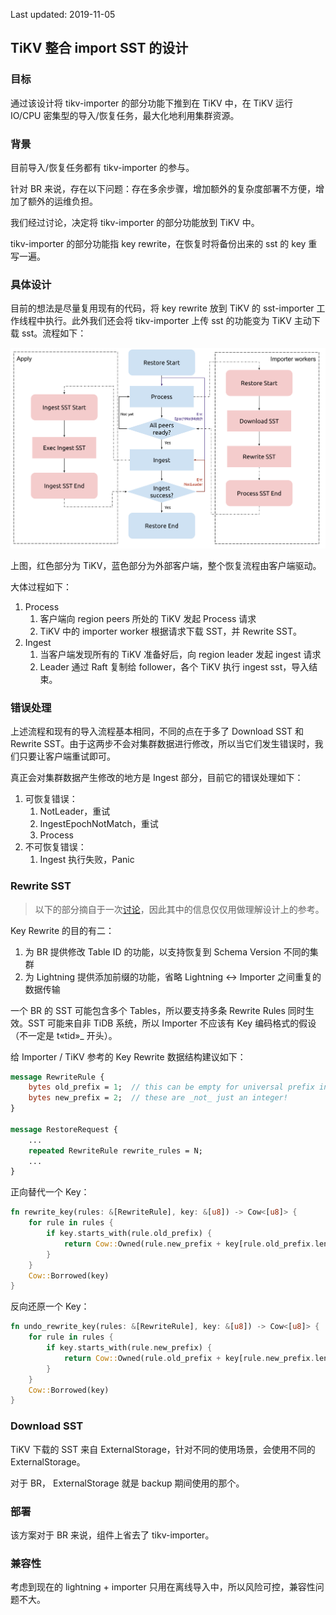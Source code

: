 Last updated: 2019-11-05

## TiKV 整合 import SST 的设计

### 目标

通过该设计将 tikv-importer 的部分功能下推到在 TiKV 中，在 TiKV 运行 IO/CPU 密集型的导入/恢复任务，最大化地利用集群资源。

### 背景

目前导入/恢复任务都有 tikv-importer 的参与。

针对 BR 来说，存在以下问题：存在多余步骤，增加额外的复杂度部署不方便，增加了额外的运维负担。

我们经过讨论，决定将 tikv-importer 的部分功能放到 TiKV 中。

tikv-importer 的部分功能指 key rewrite，在恢复时将备份出来的 sst 的 key 重写一遍。

### 具体设计

目前的想法是尽量复用现有的代码，将 key rewrite 放到 TiKV 的 sst-importer 工作线程中执行。此外我们还会将 tikv-importer 上传 sst 的功能变为 TiKV 主动下载 sst。流程如下：

![img](../resources/download-sst-diagram.svg)

上图，红色部分为 TiKV，蓝色部分为外部客户端，整个恢复流程由客户端驱动。

大体过程如下：

1. Process
   1. 客户端向 region peers 所处的 TiKV 发起 Process 请求
   2. TiKV 中的 importer worker 根据请求下载 SST，并 Rewrite SST。
2. Ingest
   1. 当客户端发现所有的 TiKV 准备好后，向 region leader 发起 ingest 请求
   2. Leader 通过 Raft 复制给 follower，各个 TiKV 执行 ingest sst，导入结束。

### 错误处理

上述流程和现有的导入流程基本相同，不同的点在于多了 Download SST 和 Rewrite SST。由于这两步不会对集群数据进行修改，所以当它们发生错误时，我们只要让客户端重试即可。

真正会对集群数据产生修改的地方是 Ingest 部分，目前它的错误处理如下：

1. 可恢复错误：
   1. NotLeader，重试
   2. IngestEpochNotMatch，重试
   3. Process
2. 不可恢复错误：
   1. Ingest 执行失败，Panic

### Rewrite SST

> 以下的部分摘自于一次[讨论](./2019-09-09-BR-key-rewrite-disscussion.md)，因此其中的信息仅仅用做理解设计上的参考。

Key Rewrite 的目的有二：

1. 为 BR 提供修改 Table ID 的功能，以支持恢复到 Schema Version 不同的集群
2. 为 Lightning 提供添加前缀的功能，省略 Lightning <-> Importer 之间重复的数据传输

一个 BR 的 SST 可能包含多个 Tables，所以要支持多条 Rewrite Rules 同时生效。SST 可能来自非 TiDB 系统，所以 Importer 不应该有 Key 编码格式的假设（不一定是 t«tid»_ 开头）。

给 Importer / TiKV 参考的 Key Rewrite 数据结构建议如下：

```protobuf
message RewriteRule {
	bytes old_prefix = 1;  // this can be empty for universal prefix insertion!
	bytes new_prefix = 2;  // these are _not_ just an integer!
}

message RestoreRequest {
	...
	repeated RewriteRule rewrite_rules = N;
	...
}
```

正向替代一个 Key：
```rust
fn rewrite_key(rules: &[RewriteRule], key: &[u8]) -> Cow<[u8]> {
    for rule in rules {
        if key.starts_with(rule.old_prefix) {
            return Cow::Owned(rule.new_prefix + key[rule.old_prefix.len()..])
        }
    }
    Cow::Borrowed(key)
}
```

反向还原一个 Key：
```rust
fn undo_rewrite_key(rules: &[RewriteRule], key: &[u8]) -> Cow<[u8]> {
    for rule in rules {
        if key.starts_with(rule.new_prefix) {
            return Cow::Owned(rule.old_prefix + key[rule.new_prefix.len()..])
        }
    }
    Cow::Borrowed(key)
}
```

### Download SST
TiKV 下载的 SST 来自 ExternalStorage，针对不同的使用场景，会使用不同的 ExternalStorage。

对于 BR， ExternalStorage 就是 backup 期间使用的那个。

### 部署

该方案对于 BR 来说，组件上省去了 tikv-importer。

### 兼容性

考虑到现在的 lightning + importer 只用在离线导入中，所以风险可控，兼容性问题不大。
